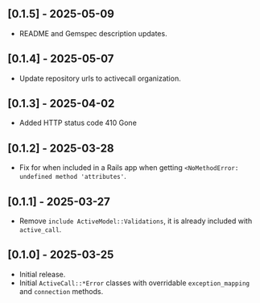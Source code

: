 ## [0.1.5] - 2025-05-09

- README and Gemspec description updates.

## [0.1.4] - 2025-05-07

- Update repository urls to activecall organization.

## [0.1.3] - 2025-04-02

- Added HTTP status code 410 Gone

## [0.1.2] - 2025-03-28

- Fix for when included in a Rails app when getting `<NoMethodError: undefined method 'attributes'`.

## [0.1.1] - 2025-03-27

- Remove `include ActiveModel::Validations`, it is already included with `active_call`.

## [0.1.0] - 2025-03-25

- Initial release.
- Initial `ActiveCall::*Error` classes with overridable `exception_mapping` and `connection` methods.
